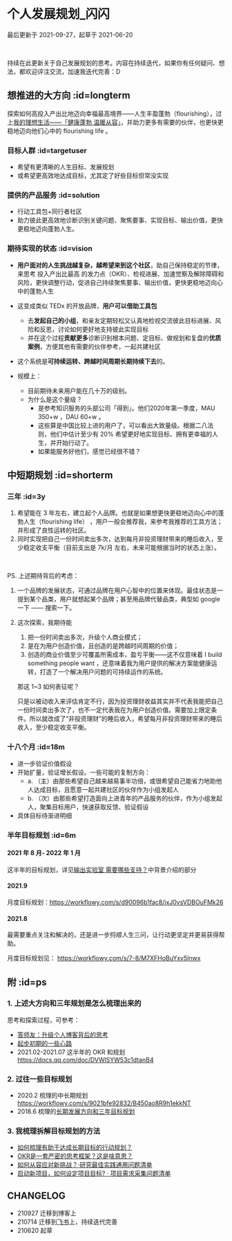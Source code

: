 # 个人发展规划_闪闪
最后更新于 2021-09-27，起草于 2021-06-20

<br> 

持续在此更新关于自己发展规划的思考。内容在持续迭代，如果你有任何疑问、想法，都欢迎评注交流，加速我迭代完善：D


## 想推进的大方向  :id=longterm

探索如何高投入产出比地迈向幸福最高境界——人生丰盈蓬勃（flourishing），过上[我的理想生活——「健康蓬勃 温暖从容」](about/idealife)，并助力更多有需要的伙伴，也更快更稳地迈向他们心中的 flourishing life 。



### 目标人群  :id=targetuser

- 希望有更清晰的人生目标、发展规划
- 或希望更高效地达成目标，尤其定了好些目标但常没实现


### 提供的产品服务   :id=solution

- 行动工具包+同行者社区
- 助力彼此更高效地诊断识别关键问题、聚焦要事、实现目标、输出价值，更快更稳地迈向蓬勃人生。



### 期待实现的状态  :id=vision

- **用户面对的人生挑战越复杂，越希望来到这个社区**，助自己保持稳定的节律，来思考 投入产出比最高 的发力点（OKR）、检视进展、加速觉察及解除障碍和风险，更快调整行动，促进自己持续聚焦要事、输出价值，更快更稳地迈向心中的蓬勃人生

- 这变成类似 TEDx 的开放品牌，**用户可以借助工具包**
    - 去**发起自己的小组**，和亲友定期轻松又认真地检视交流彼此目标进展、风险和反思，讨论如何更好地支持彼此实现目标
    - 并在这个过程**贡献更多**诊断识别根本问题、定目标、做规划和复盘的**优质案例**，方便其他有需要的伙伴参考，一起共建社区

- 这个系统是**可持续运转、跨越时间周期长期持续下去**的。



- 规模上：
    - 目前期待未来用户能在几十万的级别。
    - 为什么是这个量级？
        - 是参考知识服务的头部公司「得到」。他们2020年第一季度，MAU 350+w ，DAU 60+w 。
        - 这些算是中国比较上进的用户了，可以看出大致量级。根据二八法则，他们中估计至少有 20% 希望更好地实现目标、拥有更幸福的人生，并开始行动了。
        - 如果能服务好他们，感觉已经很不错？





## 中短期规划  :id=shorterm

### 三年 :id=3y

1. 希望能在 3 年左右，建立起个人品牌。也就是如果想更快更稳地迈向心中的蓬勃人生（flourishing life） ，用户一般会推荐我，来参考我推荐的工具方法；并形成了良性运转的社区。
2. 同时实现把自己一份时间卖出多次，达到每月非投资理财带来的睡后收入，至少稳定收支平衡（目前支出是 7k/月 左右，未来可能根据当时的状态上涨）。

<br> 


PS. 上述期待背后的考虑：

1. 一个品牌的发展状态，可通过品牌在用户心智中的位置来体现。最佳状态是一提到某个品类，用户就想起某个品牌；甚至用品牌代替品类，典型如 google 一下 —— 搜索一下。
2. 这次探索，我期待能
   1. 把一份时间卖出多次，升级个人商业模式；
   2. 是在为用户创造价值，且创造的是跨越时间周期的价值；
   3. 创造的商业价值至少可覆盖所需成本，盈亏平衡——这不仅意味着 I build something people want ，还意味着我为用户提供的解决方案能健康运转，打造了一个解决用户问题的可持续运作的系统。

    那这 1~3 如何表征呢？
        
    只是以被动收入来评估肯定不行，因为投资理财收益其实并不代表我能把自己一份时间卖出多次了，也不一定代表我在为用户创造价值。需要加上限定条件。所以就改成了“非投资理财”的睡后收入，希望每月非投资理财带来的睡后收入，至少稳定收支平衡。


### 十八个月 :id=18m

- 进一步验证价值假设
- 开始扩量，验证增长假设。一些可能的复制方向：
  - a. （主）由那些希望自己越来越易事半功倍，或很希望自己能省力地助他人达成目标，且愿意一起共建社区的伙伴作为小组发起人
  - b. （次）由那些希望打造面向上进青年的产品服务的伙伴，作为小组发起人，聚集目标用户，快速获取反馈、验证假设
- 具体目标待渐进明细


### 半年目标规划 :id=6m

#### 2021 年 8 月- 2022 年 1 月

这半年的目标规划，详见[输出实验室 需要哪些支持？](f_output/helpwanted?id=background)中背景介绍的部分

#### 2021.9

月度目标规划：https://workflowy.com/s/d90096b1fac8/jxJ0vsVDBOuFMk26

#### 2021.8

最需要重点关注和解决的，还是进一步捋顺人生三问，让行动更坚定并更易获得帮助。

月度目标规划见：
https://workflowy.com/s/7-8/M7XFHoBuYxv5lnwx


## 附 :id=ps

### 1. 上述大方向和三年规划是怎么梳理出来的

思考和探索过程，可参考：

- [答师友：升级个人博客背后的思考](mur/logOD_TRIZblogupd.md)
- [起步初期的一些心路](selfedu/review2021Q1?id=supportsys)
- 2021.02-2021.07  这半年的 OKR 和规划 https://docs.qq.com/doc/DVWlSYW53c1dtanB4



### 2. 过往一些目标规划

- 2020.2 梳理的中长期规划 https://workflowy.com/s/9021bfe92832/B450ao8R9h1ekkNT
- 2018.6 梳理的[长期发展方向和三年目标规划](about/InfoVocationREQ.md) 

### 3. 我梳理拆解目标规划的方法

- [如何梳理有助于达成长期目标的行动规划？](cmty/tips_MBO_fromend.md)
- [OKR是一套严密的思考框架？这是啥意思？](cmty/tips_MBOKRframe.md)
- [如何从容应对新挑战？·研究最佳实践通用问题清单](cmty/tips_RES_BP.md)
- [启动新项目，如何设定项目目标? · 项目需求采集问题清单](cmty/infoq_pm_pre.md)


## CHANGELOG 

- 210927 迁移到博客上
- 210714 迁移到[飞书](https://mzm628l8fj.feishu.cn/docs/doccnljPAh9xJll6wM7hLBjkhof#O2KCDT)上，持续迭代完善
- 210620 起草

